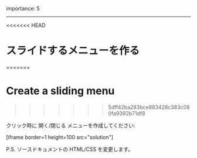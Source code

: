 importance: 5

---

<<<<<<< HEAD
# スライドするメニューを作る
=======
# Create a sliding menu
>>>>>>> 5dff42ba283bce883428c383c080fa9392b71df8

クリック時に 開く/閉じる メニューを作成してください:

[iframe border=1 height=100 src="solution"]

P.S. ソースドキュメントの HTML/CSS を変更します。

